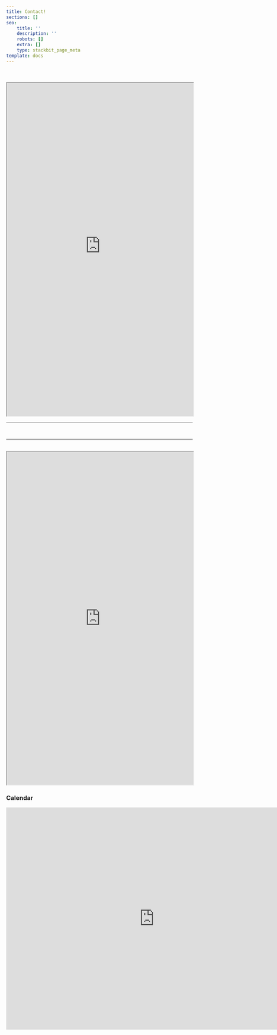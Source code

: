 ```yaml
---
title: Contact!
sections: []
seo:
    title: ''
    description: ''
    robots: []
    extra: []
    type: stackbit_page_meta
template: docs
---
```


<br>
<br>

<iframe src="https://bgoonz-blog-v3-0.netlify.app/contact/" height="900px" width="100%">
</iframe>

<br>
<hr>
<br>

<hr>
<br>

<iframe src="https://comments-3.bgoonz.repl.co/" height="900px" width="100%">
</iframe>

### Calendar

<iframe src="https://calendar.google.com/calendar/embed?src=c_f16bvhnsdsp8epckcinsu4978g%40group.calendar.google.com&ctz=America%2FNew_York" style="border: 0" width="800" height="600" frameborder="0" scrolling="no"></iframe>

